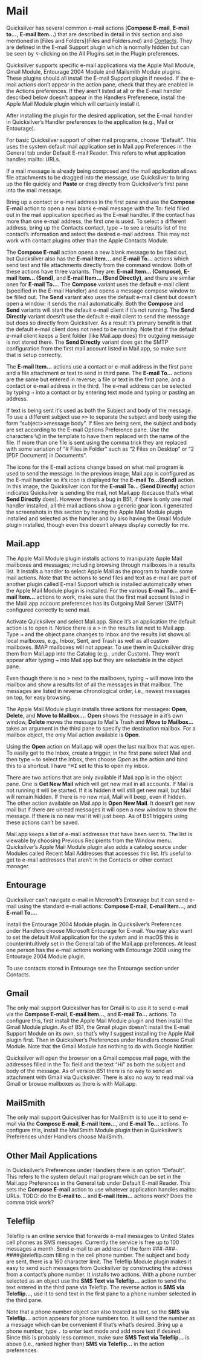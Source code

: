# Mail

Quicksilver has several common e-mail actions (**Compose E-mail**, **E-mail to…**, **E-mail Item…**) that are described in detail in this section and also mentioned in [Files and Folders](Files and Folders.md) and [Contacts](Contacts.md). They are defined in the E-mail Support plugin which is normally hidden but can be seen by <kbd>⌥</kbd>-clicking on the All Plugins set in the Plugin preferences.

Quicksilver supports specific e-mail applications via the Apple Mail Module, Gmail Module, Entourage 2004 Module and Mailsmith Module plugins. These plugins should all install the E-mail Support plugin if needed. If the e-mail actions don’t appear in the action pane, check that they are enabled in the Actions preferences. If they aren’t listed at all or the E-mail handler described below doesn’t appear in the Handlers Preferenece, install the Apple Mail Module plugin which will certainly install it.

After installing the plugin for the desired application, set the E-mail handler in Quicksilver’s Handler preferences to the application (e.g., Mail or Entourage).

For basic Quicksilver support of other mail programs, choose “Default”. This uses the system default mail application set in Mail.app Preferences in the General tab under Default E-mail Reader. This refers to what application handles mailto: URLs.

If a mail message is already being composed and the mail application allows file attachments to be dragged into the message, use Quicksilver to bring up the file quickly and **Paste** or drag directly from Quicksilver’s first pane into the mail message.

Bring up a contact or e-mail address in the first pane and use the **Compose E-mail** action to open a new blank e-mail message with the To: field filled out in the mail application specified as the E-mail handler. If the contact has more than one e-mail address, the first one is used. To select a different address, bring up the Contacts contact, type <kbd>→</kbd> to see a results list of the contact’s information and select the desired e-mail address. This may not work with contact plugins other than the Apple Contacts Module.

The **Compose E-mail** action opens a new blank message to be filled out, but Quicksilver also has the **E-mail Item…** and **E-mail To…** actions which send text and file attachments directly from the command window. Both of these actions have three variants. They are: **E-mail Item... (Compose)**, **E-mail Item... (Send)**, and **E-mail Item... (Send Directly)**, and there are similar ones for **E-mail To…**. The **Compose** variant uses the default e-mail client (specified in the E-mail Handler) and opens a message compose window to be filled out. The **Send** variant also uses the default e-mail client but doesn’t open a window; it sends the mail automatically. Both the **Compose** and **Send** variants will start the default e-mail client if it’s not running. The **Send Directly** variant doesn’t use the default e-mail client to send the message but does so directly from Quicksilver. As a result it’s primary benefit is that the default e-mail client does not need to be running. Note that if the default e-mail client keeps a Sent folder (like Mail.app does) the outgoing message is not stored there. The **Send Directly** variant does get the SMTP configuration from the first mail account listed in Mail.app, so make sure that is setup correctly. 

The **E-mail Item…** actions use a contact or e-mail address in the first pane and a file attachment or text to send in third pane. The **E-mail To…** actions are the same but entered in reverse; a file or text in the first pane, and a contact or e-mail address in the third. The e-mail address can be selected by typing <kbd>→</kbd> into a contact or by entering text mode and typing or pasting an address. 

If text is being sent it’s used as both the Subject and body of the message. To use a different subject use <kbd>></kbd><kbd>></kbd> to separate the subject and body using the form “subject>>message body”. If files are being sent, the subject and body are set according to the E-mail Options Preference pane. Use the characters <kbd>%</kbd><kbd>@</kbd> in the template to have them replaced with the name of the file. If more than one file is sent using the comma trick they are replaced with some variation of “# Files in Folder” such as “2 Files on Desktop” or “2 [PDF Document] in Documents”.

The icons for the E-mail actions change based on what mail program is used to send the message. In the previous image, Mail.app is configured as the E-mail handler so it’s icon is displayed for the **E-mail To…(Send)** action. In this image, the Quicksilver icon for the **E-mail To… (Send Directly)** action indicates Quicksilver is sending the mail, not Mail.app (because that’s what **Send Directly** does). However there’s a bug in B51, if there is only one mail handler installed, all the mail actions show a generic gear icon. I generated the screenshots in this section by having the Apple Mail Module plugin installed and selected as the handler and by also having the Gmail Module plugin installed, though even this doesn’t always display correctly for me.

## Mail.app

The Apple Mail Module plugin installs actions to manipulate Apple Mail mailboxes and messages; including browsing through mailboxes in a results list. It installs a handler to select Apple Mail as the program to handle some mail actions. Note that the actions to send files and text as e-mail are part of another plugin called E-mail Support which is installed automatically when the Apple Mail Module plugin is installed. For the various **E-mail To…** and **E-mail Item…** actions to work, make sure that the first mail account listed in the Maill.app account preferences has its Outgoing Mail Server (SMTP) configured correctly to send mail.

Activate Quicksilver and select Mail.app. Since it’s an application the default action is to open it. Notice there is a > in the results list next to Mail.app. Type <kbd>→</kbd> and the object pane changes to Inbox and the results list shows all local mailboxes, e.g., Inbox, Sent, and Trash as well as all custom mailboxes. IMAP mailboxes will not appear. To use them in Quicksilver drag them from Mail.app into the Catalog (e.g., under Custom). They won’t appear after typing <kbd>→</kbd> into Mail.app but they are selectable in the object pane.

Even though there is no > next to the mailboxes, typing <kbd>→</kbd> will move into the mailbox and show a results list of all the messages in that mailbox. The messages are listed in reverse chronological order, i.e., newest messages on top, for easy browsing.

The Apple Mail Module plugin installs three actions for messages: **Open**, **Delete**, and **Move to Mailbox...**. **Open** shows the message in a it’s own window, **Delete** moves the message to Mail’s Trash and **Move to Mailbox…** takes an argument in the third pane to specify the destination mailbox. For a mailbox object, the only Mail action available is **Open**. 

Using the **Open** action on Mail.app will open the last mailbox that was open. To easily get to the Inbox, create a trigger, in the first pane select Mail and then type <kbd>→</kbd> to select the Inbox, then choose *Open* as the action and bind this to a shortcut. I have <kbd>⌃</kbd><kbd>⌘</kbd><kbd>I</kbd> set to this to open my inbox.

There are two actions that are only available if Mail.app is in the object pane. One is **Get New Mail** which will get new mail in all accounts. If Mail is not running it will be started. If it is hidden it will still get new mail, but Mail will remain hidden. If there is no new mail, Mail will beep, even if hidden. The other action available on Mail.app is **Open New Mail**. It doesn’t get new mail but if there are unread messages it will open a new window to show the message. If there is no new mail it will just beep. As of B51 triggers using these actions can’t be saved.

Mail.app keeps a list of e-mail addresses that have been sent to. The list is viewable by choosing Previous Recipients from the Window menu. Quicksilver’s Apple Mail Module plugin also adds a catalog source under Modules called Recent Mail Addresses that accesses this list. It’s useful to get to e-mail addresses that aren’t in the Contacts or other contact manager.

## Entourage

Quicksilver can’t navigate e-mail in Microsoft’s Entourage but it can send e-mail using the standard e-mail actions: **Compose E-mail**, **E-mail Item…**, and **E-mail To…**.

Install the Entourage 2004 Module plugin. In Quicksilver’s Preferences under Handlers choose Microsoft Entourage for E-mail. You may also want to set the  default Mail application for the system and in macOS this is counterintuitively set in the General tab of the Mail.app preferences. At least one person has the e-mail actions working with Entourage 2008 using the Entourage 2004 Module plugin.

To use contacts stored in Entourage see the Entourage section under Contacts.

## Gmail

The only mail support Quicksilver has for Gmail is to use it to send e-mail via the **Compose E-mail**, **E-mail Item…**, and **E-mail To…** actions. To configure this, first install the Apple Mail Module plugin and then install the Gmail Module plugin. As of B51, the Gmail plugin doesn’t install the E-mail Support Module on its own, so that’s why I suggest installing the Apple Mail plugin first. Then in Quicksilver’s Preferences under Handlers choose Gmail Module. Note that the Gmail Module has nothing to do with Google Notifier.

Quicksilver will open the browser on a Gmail compose mail page, with the addresses filled in the To: field and the text “Hi” as both the subject and body of the message. As of version B51 there is no way to send an attachment with Gmail via Quicksilver. There is also no way to read mail via Gmail or browse mailboxes as there is with Mail.app.

## MailSmith

The only mail support Quicksilver has for MailSmith is to use it to send e-mail via the **Compose E-mail**, **E-mail Item…**, and **E-mail To…** actions. To configure this, install the MailSmith Module plugin then in Quicksilver’s Preferences under Handlers choose MailSmith.

## Other Mail Applications

In Quicksilver’s Preferences under Handlers there is an option “Default”. This refers to the system default mail program which can be set in the Mail.app Preferences in the General tab under Default E-mail Reader. This sets the **Compose E-mail** action to use whatever application handles mailto: URLs. TODO: do the **E-mail to…** and **E-mail item…** actions work? Does the comma trick work?

## Teleflip

Teleflip is an online service that forwards e-mail messages to United States cell phones as SMS messages. Currently the service is free up to 100 messages a month. Send e-mail to an address of the form ###-###-####@teleflip.com filling in the cell phone number. The subject and body are sent, there is a 160 character limit. The Teleflip Module plugin makes it easy to send such messages from Quicksilver by constructing the address from a contact’s phone number. It installs two actions. With a phone number selected as an object use the **SMS Text via Teleflip…** action to send the text entered in the third pane via Teleflip. The reverse action is **SMS via Teleflip…**, use it to send text in the first pane to a phone number selected in the third pane. 

Note that a phone number object can also treated as text, so the **SMS via Teleflip…** action appears for phone numbers too. It will send the number as a message which can be convenient if that’s what’s desired. Bring up a phone number, type <kbd>.</kbd> to enter text mode and add more text if desired. Since this is probably less common, make sure **SMS Text via Teleflip…** is above (i.e., ranked higher than) **SMS via Teleflip…** in the action preferences.
